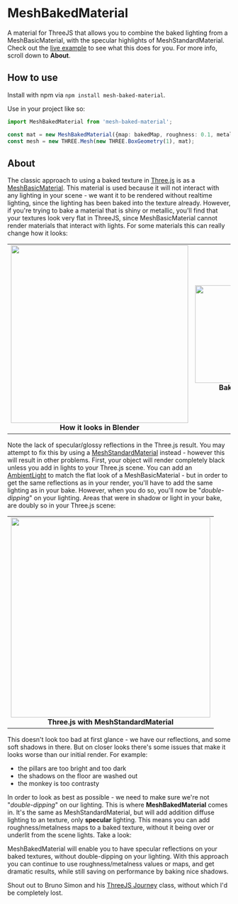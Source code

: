 # MeshBakedMaterial

A material for ThreeJS that allows you to combine the baked lighting from a MeshBasicMaterial, with the specular highlights of MeshStandardMaterial. Check out the [live example]() to see what this does for you. For more info, scroll down to **About**.


## How to use

Install with npm via `npm install mesh-baked-material`.

Use in your project like so:

```typescript
import MeshBakedMaterial from 'mesh-baked-material';

const mat = new MeshBakedMaterial({map: bakedMap, roughness: 0.1, metalness: 0.3});
const mesh = new THREE.Mesh(new THREE.BoxGeometry(1), mat);
```

## About

The classic approach to using a baked texture in [Three.js](https://threejs.org/) is as a [MeshBasicMaterial](https://threejs.org/docs/#api/en/materials/MeshBasicMaterial). This material is used because it will not interact with any lighting in your scene - we want it to be rendered without realtime lighting, since the lighting has been baked into the texture already. However, if you're trying to bake a material that is shiny or metallic, you'll find that your textures look very flat in ThreeJS, since MeshBasicMaterial cannot render materials that interact with lights. For some materials this can really change how it looks:

<table align="center">
  <tr>
    <td align="center">
      <img src="https://user-images.githubusercontent.com/5386710/221252121-36c18cc1-f136-4835-ab9b-472b412f7a5c.png" width=400><br>
      <b>How it looks in Blender</b>
    </td>
    <td align="center">
      <img src="https://user-images.githubusercontent.com/5386710/221260089-62a64233-b30f-42a4-aa17-c2728ccd18bf.png" width=220><br>
      <b>Baked Texture</b>
    </td>
    <td align="center">
      <img src="https://user-images.githubusercontent.com/5386710/221260496-8eb7330d-2772-4286-92d5-3e9adce304db.png" width=400><br>
      <b>How it looks in Three.js</b>
    </td>
  </tr>
</table>

Note the lack of specular/glossy reflections in the Three.js result. You may attempt to fix this by using a [MeshStandardMaterial](https://threejs.org/docs/#api/en/materials/MeshStandardMaterial) instead - however this will result in other problems. First, your object will render completely black unless you add in lights to your Three.js scene. You can add an [AmbientLight](https://threejs.org/docs/?q=AmbientLight#api/en/lights/AmbientLight) to match the flat look of a MeshBasicMaterial - but in order to get the same reflections as in your render, you'll have to add the same lighting as in your bake. However, when you do so, you'll now be "*double-dipping*" on your lighting. Areas that were in shadow or light in your bake, are doubly so in your Three.js scene:

<table align="center"><tr><td align="center">
  <img  src="https://user-images.githubusercontent.com/5386710/221267861-dff1e8ba-ac05-4548-84d3-735ff45b1fc4.png" width=450><br>
  <b>Three.js with MeshStandardMaterial</b>
</td></tr></table>

This doesn't look too bad at first glance - we have our reflections, and some soft shadows in there. But on closer looks there's some issues that make it looks worse than our initial render. For example:  
  - the pillars are too bright and too dark
  - the shadows on the floor are washed out
  - the monkey is too contrasty

In order to look as best as possible - we need to make sure we're not "*double-dipping*" on our lighting. This is where **MeshBakedMaterial** comes in. It's the same as MeshStandardMaterial, but will add addition diffuse lighting to an texture, only **specular** lighting. This means you can add roughness/metalness maps to a baked texture, without it being over or underlit from the scene lights. Take a look:


MeshBakedMaterial will enable you to have specular reflections on your baked textures, without double-dipping on your lighting. With this approach you can continue to use roughness/metalness values or maps, and get dramatic results, while still saving on performance by baking nice shadows.


Shout out to Bruno Simon and his [ThreeJS Journey](https://threejs-journey.com/) class, without which I'd be completely lost.
